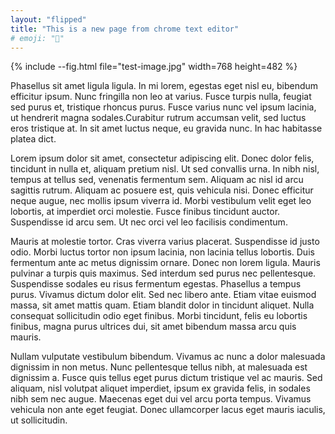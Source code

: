 ```yaml
---
layout: "flipped"
title: "This is a new page from chrome text editor"
# emoji: "👾"
---
```


{% include --fig.html file="test-image.jpg" width=768 height=482 %}

Phasellus sit amet ligula ligula. In mi lorem, egestas eget nisl eu, bibendum efficitur ipsum. Nunc fringilla non leo at varius. Fusce turpis nulla, feugiat sed purus et, tristique rhoncus purus. Fusce varius nunc vel ipsum lacinia, ut hendrerit magna sodales.<!--more-->Curabitur rutrum accumsan velit, sed luctus eros tristique at. In sit amet luctus neque, eu gravida nunc. In hac habitasse platea dict.

Lorem ipsum dolor sit amet, consectetur adipiscing elit. Donec dolor felis, tincidunt in nulla et, aliquam pretium nisl. Ut sed convallis urna. In nibh nisl, tempus at tellus sed, venenatis fermentum sem. Aliquam ac nisl id arcu sagittis rutrum. Aliquam ac posuere est, quis vehicula nisi. Donec efficitur neque augue, nec mollis ipsum viverra id. Morbi vestibulum velit eget leo lobortis, at imperdiet orci molestie. Fusce finibus tincidunt auctor. Suspendisse id arcu sem. Ut nec orci vel leo facilisis condimentum.

Mauris at molestie tortor. Cras viverra varius placerat. Suspendisse id justo odio. Morbi luctus tortor non ipsum lacinia, non lacinia tellus lobortis. Duis fermentum ante ac metus dignissim ornare. Donec non lorem ligula. Mauris pulvinar a turpis quis maximus. Sed interdum sed purus nec pellentesque. Suspendisse sodales eu risus fermentum egestas. Phasellus a tempus purus. Vivamus dictum dolor elit. Sed nec libero ante. Etiam vitae euismod massa, sit amet mattis quam. Etiam blandit dolor in tincidunt aliquet. Nulla consequat sollicitudin odio eget finibus. Morbi tincidunt, felis eu lobortis finibus, magna purus ultrices dui, sit amet bibendum massa arcu quis mauris.

Nullam vulputate vestibulum bibendum. Vivamus ac nunc a dolor malesuada dignissim in non metus. Nunc pellentesque tellus nibh, at malesuada est dignissim a. Fusce quis tellus eget purus dictum tristique vel ac mauris. Sed aliquam, nisl volutpat aliquet imperdiet, ipsum ex gravida felis, in sodales nibh sem nec augue. Maecenas eget dui vel arcu porta tempus. Vivamus vehicula non ante eget feugiat. Donec ullamcorper lacus eget mauris iaculis, ut sollicitudin.
